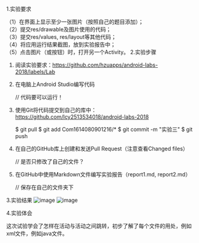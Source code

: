 1.实验要求

（1）在界面上显示至少一张图片（按照自己的题目添加）；  
（2）提交res/drawable及图片使用的代码；  
（3）提交res/values, res/layout等其他代码；  
（4）将应用运行结果截图，放到实验报告中；  
（5）点击图片（或按钮）时，打开另一个Activity。
2.实验步骤

1. 阅读实验要求：https://github.com/hzuapps/android-labs-2018/labels/Lab   
2. 在电脑上Android Studio编写代码  

    // 代码要可以运行！

1. 使用Git将代码提交到自己的库中：https://github.com/lcy2513534018/android-labs-2018

    $ git pull
    $ git add Com1614080901216/*
    $ git commit -m "实验三"
    $ git push

1. 在自己的GitHub库上创建和发送Pull Request（注意查看Changed files）  

    // 是否只修改了自己的文件？

1. 在GitHub中使用Markdown文件编写实验报告（report1.md, report2.md）  

    // 保存在自己的文件夹下

3.实验结果
![image](https://github.com/lcy2513534018/android-labs-2018/blob/master/Com1614080901216/shiyan3-1.png)
![image](https://github.com/lcy2513534018/android-labs-2018/blob/master/Com1614080901216/shiyan3-2.png)

4.实验体会

这次试验学会了怎样在活动与活动之间跳转，初步了解了每个文件的用处，例如xml文件，例如java文件。
